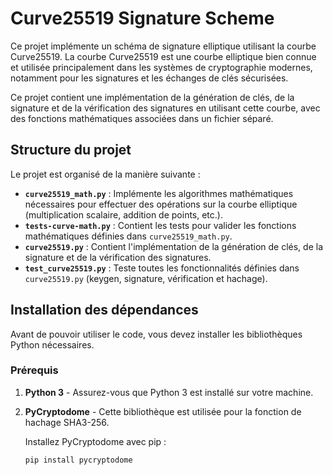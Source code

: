 # Curve25519 Signature Scheme

Ce projet implémente un schéma de signature elliptique utilisant la courbe Curve25519. La courbe Curve25519 est une courbe elliptique bien connue et utilisée principalement dans les systèmes de cryptographie modernes, notamment pour les signatures et les échanges de clés sécurisées.

Ce projet contient une implémentation de la génération de clés, de la signature et de la vérification des signatures en utilisant cette courbe, avec des fonctions mathématiques associées dans un fichier séparé.

## Structure du projet

Le projet est organisé de la manière suivante :

- **`curve25519_math.py`** : Implémente les algorithmes mathématiques nécessaires pour effectuer des opérations sur la courbe elliptique (multiplication scalaire, addition de points, etc.).
- **`tests-curve-math.py`** : Contient les tests pour valider les fonctions mathématiques définies dans `curve25519_math.py`.
- **`curve25519.py`** : Contient l'implémentation de la génération de clés, de la signature et de la vérification des signatures.
- **`test_curve25519.py`** : Teste toutes les fonctionnalités définies dans `curve25519.py` (keygen, signature, vérification et hachage).

## Installation des dépendances

Avant de pouvoir utiliser le code, vous devez installer les bibliothèques Python nécessaires.

### Prérequis

1. **Python 3** - Assurez-vous que Python 3 est installé sur votre machine.
2. **PyCryptodome** - Cette bibliothèque est utilisée pour la fonction de hachage SHA3-256.
   
   Installez PyCryptodome avec pip :
   ```bash
   pip install pycryptodome
